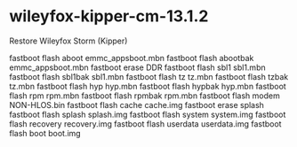 # wileyfox-kipper-cm-13.1.2
Restore Wileyfox Storm (Kipper)

fastboot flash aboot emmc_appsboot.mbn
fastboot flash abootbak emmc_appsboot.mbn
fastboot erase DDR
fastboot flash sbl1 sbl1.mbn
fastboot flash sbl1bak sbl1.mbn
fastboot flash tz tz.mbn
fastboot flash tzbak tz.mbn
fastboot flash hyp hyp.mbn
fastboot flash hypbak hyp.mbn
fastboot flash rpm rpm.mbn
fastboot flash rpmbak rpm.mbn
fastboot flash modem NON-HLOS.bin
fastboot flash cache cache.img
fastboot erase splash
fastboot flash splash splash.img
fastboot flash system system.img
fastboot flash recovery recovery.img
fastboot flash userdata userdata.img
fastboot flash boot boot.img
